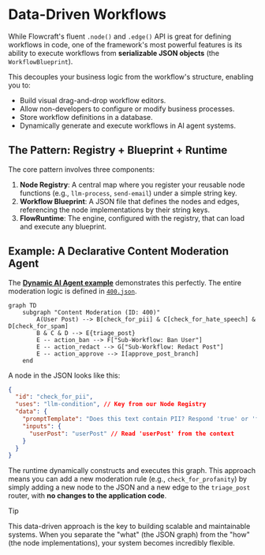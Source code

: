 # Data-Driven Workflows

While Flowcraft's fluent `.node()` and `.edge()` API is great for defining workflows in code, one of the framework's most powerful features is its ability to execute workflows from **serializable JSON objects** (the `WorkflowBlueprint`).

This decouples your business logic from the workflow's structure, enabling you to:

-   Build visual drag-and-drop workflow editors.
-   Allow non-developers to configure or modify business processes.
-   Store workflow definitions in a database.
-   Dynamically generate and execute workflows in AI agent systems.

## The Pattern: Registry + Blueprint + Runtime

The core pattern involves three components:

1.  **Node Registry**: A central map where you register your reusable node functions (e.g., `llm-process`, `send-email`) under a simple string key.
2.  **Workflow Blueprint**: A JSON file that defines the nodes and edges, referencing the node implementations by their string keys.
3.  **FlowRuntime**: The engine, configured with the registry, that can load and execute any blueprint.

## Example: A Declarative Content Moderation Agent

The **[Dynamic AI Agent example](https://github.com/gorango/flowcraft/tree/master/examples/5a_declarative/)** demonstrates this perfectly. The entire moderation logic is defined in [`400.json`](https://github.com/gorango/flowcraft/tree/master/examples/5a_declarative/data/4.content-moderation/400.json).

```mermaid
graph TD
    subgraph "Content Moderation (ID: 400)"
        A(User Post) --> B[check_for_pii] & C[check_for_hate_speech] & D[check_for_spam]
        B & C & D --> E{triage_post}
        E -- action_ban --> F["Sub-Workflow: Ban User"]
        E -- action_redact --> G["Sub-Workflow: Redact Post"]
        E -- action_approve --> I[approve_post_branch]
    end
```

A node in the JSON looks like this:

```json
{
  "id": "check_for_pii",
  "uses": "llm-condition", // Key from our Node Registry
  "data": {
    "promptTemplate": "Does this text contain PII? Respond 'true' or 'false'.\n\nText: \"{{userPost}}\"",
    "inputs": {
      "userPost": "userPost" // Read 'userPost' from the context
    }
  }
}
```

The runtime dynamically constructs and executes this graph. This approach means you can add a new moderation rule (e.g., `check_for_profanity`) by simply adding a new node to the JSON and a new edge to the `triage_post` router, with **no changes to the application code**.

> [!TIP]
> This data-driven approach is the key to building scalable and maintainable systems. When you separate the "what" (the JSON graph) from the "how" (the node implementations), your system becomes incredibly flexible.
